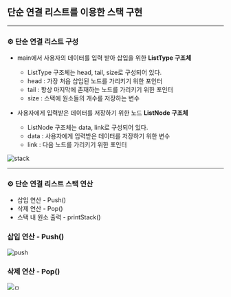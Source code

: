 ## **단순 연결 리스트를 이용한 스택 구현**



***



### **⚙ 단순 연결 리스트 구성**

- main에서 사용자의 데이터를 입력 받아 삽입을 위한 **ListType 구조체**
  - ListType 구조체는 head, tail, size로 구성되어 있다.
  - head : 가장 처음 삽입된 노드를 가리키기 위한 포인터
  - tail : 항상 마지막에 존재하는 노드를 가리키기 위한 포인터
  - size : 스택에 원소들의 개수를 저장하는 변수



- 사용자에게 입력받은 데이터를 저장하기 위한 노드 **ListNode 구조체**
  - ListNode 구조체는 data, link로 구성되어 있다.
  - data : 사용자에게 입력받은 데이터를 저장하기 위한 변수
  - link : 다음 노드를 가리키기 위한 포인터

![stack](https://user-images.githubusercontent.com/55940552/107188385-e3537400-6a2a-11eb-8566-315e81e93215.png)   



***



### **⚙ 단순 연결 리스트 스택 연산**

- 삽입 연산 - Push()
- 삭제 연산 - Pop()
- 스택 내 원소 출력 - printStack()



### **삽입 연산 - Push()**

![push](https://user-images.githubusercontent.com/55940552/107190068-ad63bf00-6a2d-11eb-989b-ca5737e93aa1.png)



### **삭제 연산 - Pop()**

![ㅁ](https://user-images.githubusercontent.com/55940552/107191407-742c4e80-6a2f-11eb-8cba-e30864323e18.png)

